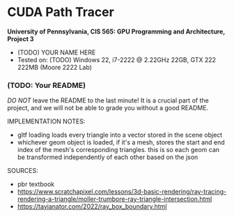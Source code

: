 CUDA Path Tracer
================

**University of Pennsylvania, CIS 565: GPU Programming and Architecture, Project 3**

* (TODO) YOUR NAME HERE
* Tested on: (TODO) Windows 22, i7-2222 @ 2.22GHz 22GB, GTX 222 222MB (Moore 2222 Lab)

### (TODO: Your README)

*DO NOT* leave the README to the last minute! It is a crucial part of the
project, and we will not be able to grade you without a good README.

IMPLEMENTATION NOTES:
- gltf loading loads every triangle into a vector stored in the scene object
- whichever geom object is loaded, if it's a mesh, stores the start and end index of the mesh's corresponding triangles. this is so each geom can be transformed independently of each other based on the json

SOURCES:
- pbr textbook
- https://www.scratchapixel.com/lessons/3d-basic-rendering/ray-tracing-rendering-a-triangle/moller-trumbore-ray-triangle-intersection.html
- https://tavianator.com/2022/ray_box_boundary.html